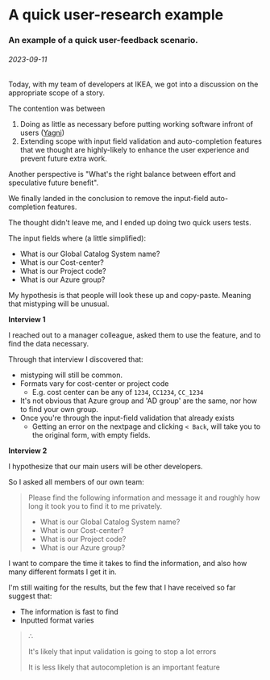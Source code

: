 # [](#header-1) A quick user-research example
### An example of a quick user-feedback scenario.
###### 2023-09-11

Today, with my team of developers at IKEA, we got into a discussion on the appropriate scope of a story.

The contention was between 
1. Doing as little as necessary before putting working software infront of users ([Yagni](https://en.wikipedia.org/wiki/You_aren%27t_gonna_need_it))
2. Extending scope with input field validation and auto-completion features that we thought are highly-likely to enhance the user experience and prevent future extra work.

Another perspective is "What's the right balance between effort and speculative future benefit".

We finally landed in the conclusion to remove the input-field auto-completion features.

The thought didn't leave me, and I ended up doing two quick users tests.

The input fields where (a little simplified):
* What is our Global Catalog System name?
* What is our Cost-center?
* What is our Project code?
* What is our Azure group?

My hypothesis is that people will look these up and copy-paste. Meaning that mistyping will be unusual.

**Interview 1**

I reached out to a manager colleague, asked them to use the feature, and to find the data necessary.

Through that interview I discovered that:
* mistyping will still be common.
* Formats vary for cost-center or project code
  * E.g. cost center can be any of `1234`, `CC1234`, `CC_1234`
* It's not obvious that Azure group and 'AD group' are the same, nor how to find your own group.
* Once you're through the input-field validation that already exists
  * Getting an error on the nextpage and clicking `< Back`, will take you to the original form, with empty fields.



**Interview 2**

I hypothesize that our main users will be other developers.

So I asked all members of our own team:
> Please find the following information and message it and roughly how long it took you to find it to me privately.
>
> * What is our Global Catalog System name?
> * What is our Cost-center?
> * What is our Project code?
> * What is our Azure group?

I want to compare the time it takes to find the information, and also how many different formats I get it in.

I'm still waiting for the results, but the few that I have received  so far suggest that:
* The information is fast to find 
* Inputted format varies

> ∴
> 
> It's likely that input validation is going to stop a lot errors
>
> It is less likely that autocompletion is an important feature


